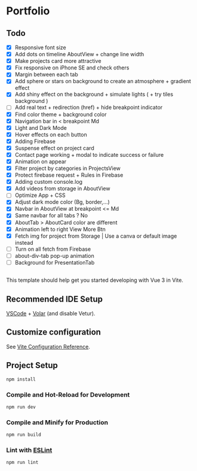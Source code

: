 # Portfolio

## Todo
- [x] Responsive font size
- [x] Add dots on timeline AboutView + change line width
- [x] Make projects card more attractive
- [x] Fix responsive on iPhone SE and check others
- [x] Margin between each tab
- [x] Add sphere or stars on background to create an atmosphere + gradient effect
- [x] Add shiny effect on the background + simulate lights ( + try tiles background )
- [ ] Add real text + redirection (href) + hide breakpoint indicator
- [x] Find color theme + background color
- [x] Navigation bar in < breakpoint Md
- [x] Light and Dark Mode
- [x] Hover effects on each button
- [x] Adding Firebase
- [x] Suspense effect on project card
- [x] Contact page working + modal to indicate success or failure
- [x] Animation on appear
- [x] Filter project by categories in ProjectsView
- [x] Protect firebase request + Rules in Firebase
- [x] Adding custom console.log
- [x] Add videos from storage in AboutView
- [ ] Optimize App + CSS
- [x] Adjust dark mode color (Bg, border,...)
- [x] Navbar in AboutView at breakpoint <= Md
- [x] Same navbar for all tabs ? No
- [x] AboutTab > AboutCard color are different
- [x] Animation left to right View More Btn
- [x] Fetch img for project from Storage | Use a canva or default image instead
- [ ] Turn on all fetch from Firebase
- [ ] about-div-tab pop-up animation
- [ ] Background for PresentationTab
<!-- https://developer.mozilla.org/en-US/docs/Web/API/Canvas_API/Tutorial/Drawing_text -->

<!-- - [ ] Add smooth animation AboutView ( Better between v-if & v-show ? ) -->
<!-- - [ ] Search project animation -->
<!-- - [ ] Add Feedbacks / Experiences tab -->

##
This template should help get you started developing with Vue 3 in Vite.

## Recommended IDE Setup

[VSCode](https://code.visualstudio.com/) + [Volar](https://marketplace.visualstudio.com/items?itemName=Vue.volar) (and disable Vetur).

## Customize configuration

See [Vite Configuration Reference](https://vitejs.dev/config/).

## Project Setup

```sh
npm install
```

### Compile and Hot-Reload for Development

```sh
npm run dev
```

### Compile and Minify for Production

```sh
npm run build
```

### Lint with [ESLint](https://eslint.org/)

```sh
npm run lint
```
